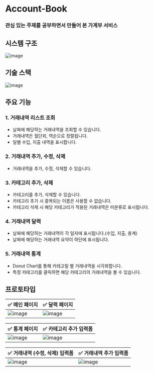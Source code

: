 # Account-Book

### 관심 있는 주제를 공부하면서 만들어 본 가계부 서비스

## 시스템 구조
![image](https://user-images.githubusercontent.com/67899069/155756542-5fcc16c1-06b0-4f52-afb6-c12765bbe5d0.png)

## 기술 스택
![image](https://user-images.githubusercontent.com/67899069/155755668-abc88ccb-0e57-4077-a824-09b72964fa7d.png)

## 주요 기능

### 1. 거래내역 리스트 조회
* 날짜에 해당하는 거래내역을 조회할 수 있습니다.
* 거래내역은 월단위, 역순으로 정렬됩니다.
* 일별 수입, 지출 내역을 표시합니다.

### 2. 거래내역 추가, 수정, 삭제
* 거래내역을 추가, 수정, 삭제할 수 있습니다.

### 3. 카테고리 추가, 삭제
* 카테고리를 추가, 삭제할 수 있습니다.
* 카테고리 추가 시 중복되는 이름은 사용할 수 없습니다.
* 카테고리 삭제 시 해당 카테고리가 적용된 거래내역은 미분류로 표시됩니다.

### 4. 거래내역 달력
* 날짜에 해당하는 거래내역이 각 일자에 표시됩니다.(수입, 지출, 총계)
* 날짜에 해당하는 거래내역 요약이 하단에 표시됩니다.

### 5. 거래내역 통계
* Donut Chart를 통해 카테고릴 별 거래내역을 시각화합니다.
* 특정 카테고리를 클릭하면 해당 카테고리의 거래내역을 볼 수 있습니다.

## 프로토타입

|✅ 메인 페이지|✅ 달력 페이지|
|-|-|
|![image](https://user-images.githubusercontent.com/67899069/155740259-4556eaaa-1757-479c-92c2-1aff7f1f0553.png)|![image](https://user-images.githubusercontent.com/67899069/155740561-44b67712-b1de-44b9-bd08-167362d2876f.png)|

|✅ 통계 페이지|✅ 카테고리 추가 입력폼|
|-|-|
|![image](https://user-images.githubusercontent.com/67899069/155740649-4a779dc1-c466-42c4-8213-3d314ed62163.png)|![image](https://user-images.githubusercontent.com/67899069/155741147-54a0f860-1584-49af-8879-7a54a8dd2049.png)|

|✅ 거래내역 (수정, 삭제) 입력폼|✅ 거래내역 추가 입력폼|
|-|-|
|![image](https://user-images.githubusercontent.com/67899069/155740780-f9554813-1a95-4d18-86e5-dffc6acf4cd0.png)|![image](https://user-images.githubusercontent.com/67899069/155741351-fbe121c7-aa6e-4b11-b797-5bef0aa521d9.png)|
